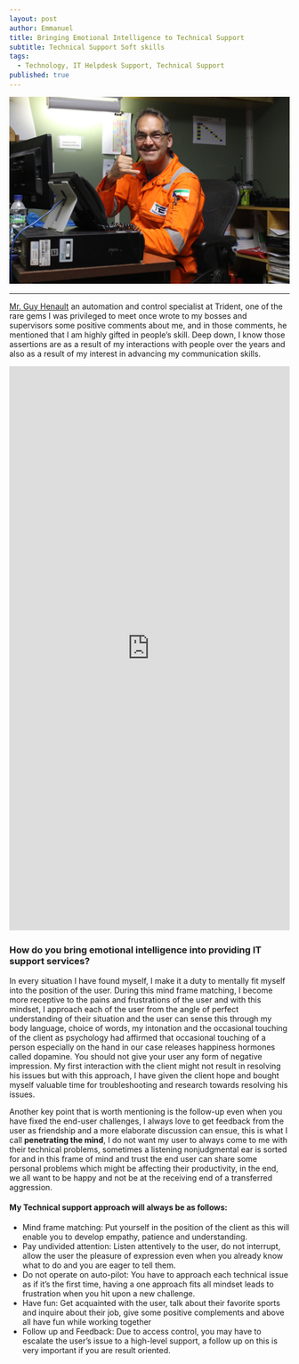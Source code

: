 ```yaml
---
layout: post
author: Emmanuel
title: Bringing Emotional Intelligence to Technical Support
subtitle: Technical Support Soft skills
tags:
  - Technology, IT Helpdesk Support, Technical Support
published: true
---
```



![Customer satisfaction](../img/freaky.JPG "Freaky Nortje")

***

[Mr. Guy Henault](https://www.linkedin.com/in/guy-henault-06b2bbb/ "Automation and control specialist") an automation and control specialist at Trident, one of the rare gems I was privileged to meet once wrote to my bosses and supervisors some positive comments about me, and in those comments, he mentioned that I am highly gifted in people’s skill. Deep down, I know those assertions are as a result of my interactions with people over the years and also as a result of my interest in advancing my communication skills.

<iframe src="https://www.linkedin.com/embed/feed/update/urn:li:share:6874656424572567552" height="1014" width="504" frameborder="0" allowfullscreen="" title="Embedded post"></iframe>


### How do you bring emotional intelligence into providing IT support services? 

In every situation I have found myself, I make it a duty to mentally fit myself into the position of the user. During this mind frame matching, I become more receptive to the pains and frustrations of the user and with this mindset, I approach each of the user from the angle of perfect understanding of their situation and the user can sense this through my body language, choice of words, my intonation and the occasional touching of the client as psychology had affirmed that occasional touching of a person especially on the hand in our case releases happiness hormones called dopamine. You should not give your user any form of negative impression.
My first interaction with the client might not result in resolving his issues but with this approach, I have given the client hope and bought myself valuable time for troubleshooting and research towards resolving his issues.

Another key point that is worth mentioning is the follow-up even when you have fixed the end-user challenges, I always love to get feedback from the user as friendship and a more elaborate discussion can ensue, this is what I call **penetrating the mind**, I do not want my user to always come to me with their technical problems, sometimes a listening nonjudgmental ear is sorted for and in this frame of mind and trust the end user can share some personal problems which might be affecting their productivity, in the end, we all want to be happy and not be at the receiving end of a transferred aggression.

#### My Technical support approach will always be as follows:

- Mind frame matching: Put yourself in the position of the client as this will enable you to develop empathy, patience and understanding.
- Pay undivided attention: Listen attentively to the user, do not interrupt, allow the user the pleasure of expression even when you already know what to do and you are eager to tell them.
- Do not operate on auto-pilot: You have to approach each technical issue as if it’s the first time, having a one approach fits all mindset leads to frustration when you hit upon a new challenge.
- Have fun: Get acquainted with the user, talk about their favorite sports and inquire about their job, give some positive complements and above all have fun while working together
- Follow up and Feedback: Due to access control, you may have to escalate the user’s issue to a high-level support, a follow up on this is very important if you are result oriented.

